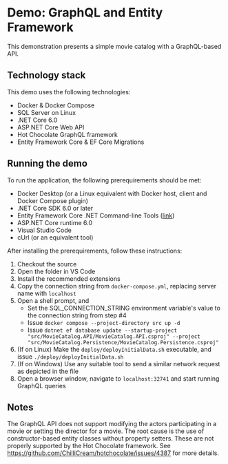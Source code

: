 # Demo: GraphQL and Entity Framework
This demonstration presents a simple movie catalog with a GraphQL-based API.

## Technology stack
This demo uses the following technologies:
- Docker & Docker Compose
- SQL Server on Linux
- .NET Core 6.0
- ASP.NET Core Web API
- Hot Chocolate GraphQL framework
- Entity Framework Core & EF Core Migrations
 
## Running the demo
To run the application, the following prerequirements should be met:
- Docker Desktop (or a Linux equivalent with Docker host, client and Docker Compose plugin)
- .NET Core SDK 6.0 or later
- Entity Framework Core .NET Command-line Tools ([link](https://learn.microsoft.com/en-us/ef/core/cli/dotnet))
- ASP.NET Core runtime 6.0
- Visual Studio Code
- cUrl (or an equivalent tool)

After installing the prerequirements, follow these instructions:
1. Checkout the source
2. Open the folder in VS Code
3. Install the recommended extensions
4. Copy the connection string from `docker-compose.yml`, replacing server name with `localhost`
5. Open a shell prompt, and
   - Set the SQL_CONNECTION_STRING environment variable's value to the connection string from step #4
   - Issue `docker compose --project-directory src up -d`
   - Issue `dotnet ef database update --startup-project "src/MovieCatalog.API/MovieCatalog.API.csproj" --project "src/MovieCatalog.Persistence/MovieCatalog.Persistence.csproj"`
6. (If on Linux) Make the `deploy/deployInitialData.sh` executable, and issue `./deploy/deployInitialData.sh`
7. (If on Windows) Use any suitable tool to send a similar network request as depicted in the file
8. Open a browser window, navigate to `localhost:32741` and start running GraphQL queries

## Notes
The GraphQL API does not support modifying the actors participating in a movie or setting the director for a movie. The root cause is the use of constructor-based entity classes without property setters. These are not properly supported by the Hot Chocolate framework. See https://github.com/ChilliCream/hotchocolate/issues/4387 for more details.
     
